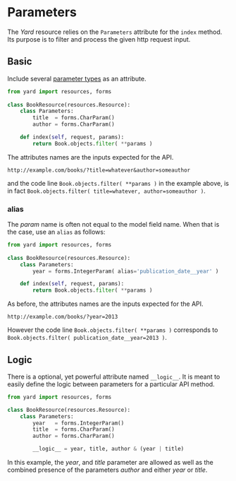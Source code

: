# Parameters

The *Yard* resource relies on the `Parameters` attribute for the `index` method. Its purpose is to filter and process the given http request input.


## Basic

Include several [parameter types](params.md) as an attribute.

```python
from yard import resources, forms    
    
class BookResource(resources.Resource):
    class Parameters:
        title  = forms.CharParam()
        author = forms.CharParam()

    def index(self, request, params):
        return Book.objects.filter( **params )
```

The attributes names are the inputs expected for the API.

	http://example.com/books/?title=whatever&author=someauthor
	
and the code line `Book.objects.filter( **params )` in the example above, is in fact `Book.objects.filter( title=whatever, author=someauthor )`.

### alias
	
The *param* name is often not equal to the model field name. When that is the case, use an `alias` as follows:

```python
from yard import resources, forms    
    
class BookResource(resources.Resource):
    class Parameters:
        year = forms.IntegerParam( alias='publication_date__year' )

    def index(self, request, params):
        return Book.objects.filter( **params )
```

As before, the attributes names are the inputs expected for the API.

	http://example.com/books/?year=2013

However the code line `Book.objects.filter( **params )` corresponds to `Book.objects.filter( publication_date__year=2013 )`.


## Logic

There is a optional, yet powerful attribute named `__logic__`. It is meant to easily define the logic between parameters for a particular API method.

```python
from yard import resources, forms    

class BookResource(resources.Resource):
    class Parameters:
        year   = forms.IntegerParam()
        title  = forms.CharParam()
        author = forms.CharParam()

        __logic__ = year, title, author & (year | title)
```

In this example, the *year*, and *title* parameter are allowed as well as the combined presence of the parameters *author* and either *year* or *title*.

